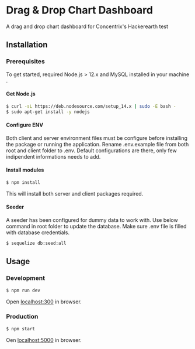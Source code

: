 # Drag & Drop Chart Dashboard

A drag and drop chart dashboard for Concentrix's Hackerearth test

## Installation

### Prerequisites

To get started, required Node.js > 12.x and MySQL installed in your machine .

#### Get Node.js

```bash
$ curl -sL https://deb.nodesource.com/setup_14.x | sudo -E bash -
$ sudo apt-get install -y nodejs
```
#### Configure ENV

Both client and server environment files must be configure before installing the package or running the application.
Rename .env.example file from both root and client folder to .env. Default configurations are there, only few indipendent informations needs to add.

#### Install modules

```bash
$ npm install
```
This will install both server and client packages required.

#### Seeder
A seeder has been configured for dummy data to work with. Use below command in root folder to update the database. Make sure .env file is filled with database credentials.

```bash
$ sequelize db:seed:all
```

## Usage

### Development

```bash
$ npm run dev
```

Open [localhost:300](http://localhost:3000) in browser.

### Production

```bash
$ npm start
```

Oen [localhost:5000](http://localhost:5000) in browser.